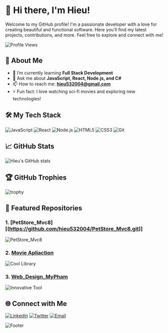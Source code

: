 # 👋 Hi there, I'm Hieu!

Welcome to my GitHub profile! I'm a passionate developer with a love for creating beautiful and functional software. Here you'll find my latest projects, contributions, and more. Feel free to explore and connect with me!

![Profile Views](https://komarev.com/ghpvc/?username=hieu532004&color=brightgreen)

## 🚀 About Me

- 🌱 I’m currently learning **Full Stack Development**
- 💬 Ask me about **JavaScript, React, Node.js, and C#**
- 📫 How to reach me: **hieu532004@gmail.com**
- ⚡ Fun fact: I love watching sci-fi movies and exploring new technologies!

## 🛠️ My Tech Stack

![JavaScript](https://img.shields.io/badge/-JavaScript-black?style=flat-square&logo=javascript)
![React](https://img.shields.io/badge/-React-black?style=flat-square&logo=react)
![Node.js](https://img.shields.io/badge/-Node.js-black?style=flat-square&logo=node.js)
![HTML5](https://img.shields.io/badge/-HTML5-black?style=flat-square&logo=html5)
![CSS3](https://img.shields.io/badge/-CSS3-black?style=flat-square&logo=css3)
![Git](https://img.shields.io/badge/-Git-black?style=flat-square&logo=git)

## 📈 GitHub Stats

![Hieu's GitHub stats](https://github-readme-stats.vercel.app/api?username=hieu532004&show_icons=true&theme=radical)

## 🏆 GitHub Trophies

![trophy](https://github-profile-trophy.vercel.app/?username=hieu532004&theme=onedark)

## 📂 Featured Repositories

### 1. [PetStore_Mvc8][(https://github.com/hieu532004/PetStore_Mvc8.git)]
![PetStore_Mvc8](https://github-readme-stats.vercel.app/api/pin/?username=hieu532004&repo=cool-library&theme=radical)

### 2. [Movie Apliaction](https://github.com/hieu532004/Movie-Application.git)
![Cool Library](https://github-readme-stats.vercel.app/api/pin/?username=hieu532004&repo=cool-library&theme=radical)

### 3. [Web_Design_MyPham](https://github.com/hieu532004/innovative-tool)
![Innovative Tool](https://github-readme-stats.vercel.app/api/pin/?username=hieu532004&repo=innovative-tool&theme=radical)

## 🌐 Connect with Me

[![LinkedIn](https://img.shields.io/badge/-LinkedIn-blue?style=flat-square&logo=linkedin)](https://www.linkedin.com/in/hieu532004)
[![Twitter](https://img.shields.io/badge/-Twitter-blue?style=flat-square&logo=twitter)](https://twitter.com/hieu532004)
[![Email](https://img.shields.io/badge/-Email-black?style=flat-square&logo=gmail)](mailto:hieu532004@example.com)

![Footer](https://capsule-render.vercel.app/api?type=waving&color=gradient&height=100&section=footer)
